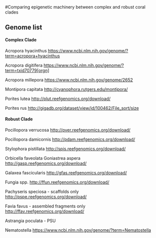 #Comparing epigenetic machinery between complex and robust coral clades


## Genome list

#### Complex Clade
Acropora hyacinthus
https://www.ncbi.nlm.nih.gov/genome/?term=acropora+hyacinthus

Acropora digitifera
https://www.ncbi.nlm.nih.gov/genome/?term=txid70779[orgn]

Acropora millepora
https://www.ncbi.nlm.nih.gov/genome/2652

Montipora capitata
http://cyanophora.rutgers.edu/montipora/

Porites lutea
http://plut.reefgenomics.org/download/

Porites rus
http://gigadb.org/dataset/view/id/100462/File_sort/size


#### Robust Clade
Pocillopora verrucosa
http://pver.reefgenomics.org/download/

Pocillopora damicornis
http://pdam.reefgenomics.org/download/

Stylophora pistillata
http://spis.reefgenomics.org/download/

Orbicella faveolata
Goniastrea aspera
http://gasp.reefgenomics.org/download/

Galaxea fascicularis
http://gfas.reefgenomics.org/download/

Fungia spp.
http://ffun.reefgenomics.org/download/

Pachyseris speciosa - scaffolds only
http://pspe.reefgenomics.org/download/

Favia favus - assembled fragments only
http://ffav.reefgenomics.org/download/

Astrangia poculata - PSU


Nematostella
https://www.ncbi.nlm.nih.gov/genome/?term=Nematostella